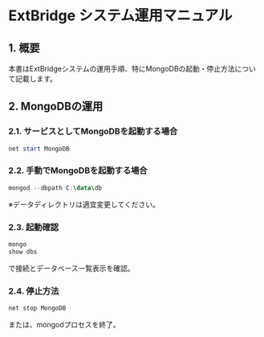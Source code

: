 # ExtBridge システム運用マニュアル

## 1. 概要
本書はExtBridgeシステムの運用手順、特にMongoDBの起動・停止方法について記載します。

## 2. MongoDBの運用

### 2.1. サービスとしてMongoDBを起動する場合
```powershell
net start MongoDB
```

### 2.2. 手動でMongoDBを起動する場合
```powershell
mongod --dbpath C:\data\db
```
※データディレクトリは適宜変更してください。

### 2.3. 起動確認
```powershell
mongo
show dbs
```
で接続とデータベース一覧表示を確認。

### 2.4. 停止方法
```powershell
net stop MongoDB
```
または、mongodプロセスを終了。
